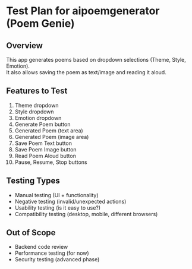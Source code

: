 # Test Plan for aipoemgenerator (Poem Genie)

## Overview
This app generates poems based on dropdown selections (Theme, Style, Emotion).  
It also allows saving the poem as text/image and reading it aloud.

## Features to Test
1. Theme dropdown
2. Style dropdown
3. Emotion dropdown
4. Generate Poem button
5. Generated Poem (text area)
6. Generated Poem (image area)
7. Save Poem Text button
8. Save Poem Image button
9. Read Poem Aloud button
10. Pause, Resume, Stop buttons

## Testing Types
- Manual testing (UI + functionality)
- Negative testing (invalid/unexpected actions)
- Usability testing (is it easy to use?)
- Compatibility testing (desktop, mobile, different browsers)

## Out of Scope
- Backend code review
- Performance testing (for now)
- Security testing (advanced phase)
